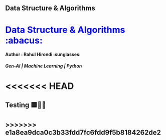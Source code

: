 ## <centre>Data Structure & Algorithms </centre>

<h1 style ="color:blue">Data Structure & Algorithms :abacus:</h1>
<h4>Author : Rahul Hirondi :sunglasses:</h4>
<h5>Gen-AI | Machine Learning | Python</h5>

<<<<<<< HEAD
=======
<h2>Testing 🟦🧑‍🔬<h2>
>>>>>>> e1a8ea9dca0c3b33fdd7fc6fdd9f5b8184262de2
